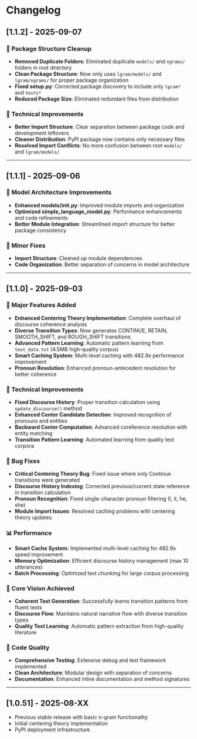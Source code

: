# Changelog

## [1.1.2] - 2025-09-07

### 🧹 Package Structure Cleanup
- **Removed Duplicate Folders**: Eliminated duplicate `models/` and `ngrams/` folders in root directory
- **Clean Package Structure**: Now only uses `lgram/models/` and `lgram/ngrams/` for proper package organization
- **Fixed setup.py**: Corrected package discovery to include only `lgram*` and `tests*`
- **Reduced Package Size**: Eliminated redundant files from distribution

### 🔧 Technical Improvements
- **Better Import Structure**: Clear separation between package code and development leftovers
- **Cleaner Distribution**: PyPI package now contains only necessary files
- **Resolved Import Conflicts**: No more confusion between root `models/` and `lgram/models/`

---

## [1.1.1] - 2025-09-06

### 🔧 Model Architecture Improvements
- **Enhanced models/__init__.py**: Improved module imports and organization
- **Optimized simple_language_model.py**: Performance enhancements and code refinements
- **Better Module Integration**: Streamlined import structure for better package consistency

### 🐛 Minor Fixes
- **Import Structure**: Cleaned up module dependencies
- **Code Organization**: Better separation of concerns in model architecture

---

## [1.1.0] - 2025-09-03

### 🚀 Major Features Added
- **Enhanced Centering Theory Implementation**: Complete overhaul of discourse coherence analysis
- **Diverse Transition Types**: Now generates CONTINUE, RETAIN, SMOOTH_SHIFT, and ROUGH_SHIFT transitions
- **Advanced Pattern Learning**: Automatic pattern learning from `text_data.txt` (4.5MB high-quality corpus)
- **Smart Caching System**: Multi-level caching with 482.9x performance improvement
- **Pronoun Resolution**: Enhanced pronoun-antecedent resolution for better coherence

### 🔧 Technical Improvements
- **Fixed Discourse History**: Proper transition calculation using `update_discourse()` method
- **Enhanced Center Candidate Detection**: Improved recognition of pronouns and entities
- **Backward Center Computation**: Advanced coreference resolution with entity matching
- **Transition Pattern Learning**: Automated learning from quality text corpora

### 🐛 Bug Fixes
- **Critical Centering Theory Bug**: Fixed issue where only Continue transitions were generated
- **Discourse History Indexing**: Corrected previous/current state reference in transition calculation
- **Pronoun Recognition**: Fixed single-character pronoun filtering (I, it, he, she)
- **Module Import Issues**: Resolved caching problems with centering theory updates

### 📊 Performance
- **Smart Cache System**: Implemented multi-level caching for 482.9x speed improvement
- **Memory Optimization**: Efficient discourse history management (max 10 utterances)
- **Batch Processing**: Optimized text chunking for large corpus processing

### 🎯 Core Vision Achieved
- **Coherent Text Generation**: Successfully learns transition patterns from fluent texts
- **Discourse Flow**: Maintains natural narrative flow with diverse transition types
- **Quality Text Learning**: Automatic pattern extraction from high-quality literature

### 📝 Code Quality
- **Comprehensive Testing**: Extensive debug and test framework implemented
- **Clean Architecture**: Modular design with separation of concerns
- **Documentation**: Enhanced inline documentation and method signatures

---

## [1.0.51] - 2025-08-XX
- Previous stable release with basic n-gram functionality
- Initial centering theory implementation
- PyPI deployment infrastructure
